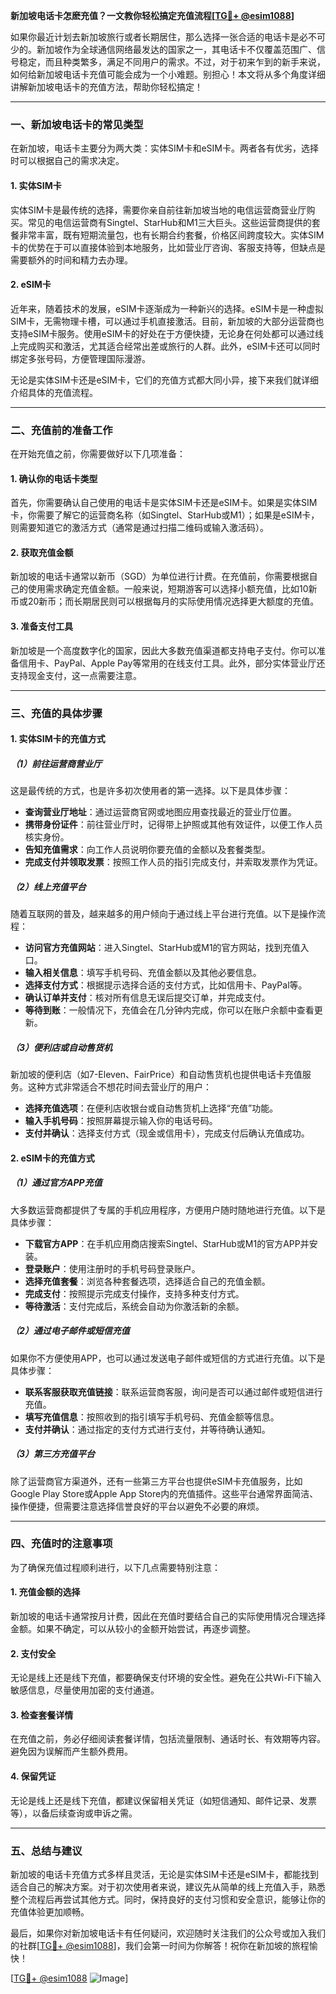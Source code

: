 **新加坡电话卡怎麽充值？一文教你轻松搞定充值流程[[TG💪+ @esim1088](https://t.me/s/esim1088)]**

如果你最近计划去新加坡旅行或者长期居住，那么选择一张合适的电话卡是必不可少的。新加坡作为全球通信网络最发达的国家之一，其电话卡不仅覆盖范围广、信号稳定，而且种类繁多，满足不同用户的需求。不过，对于初来乍到的新手来说，如何给新加坡电话卡充值可能会成为一个小难题。别担心！本文将从多个角度详细讲解新加坡电话卡的充值方法，帮助你轻松搞定！

---

### 一、新加坡电话卡的常见类型

在新加坡，电话卡主要分为两大类：实体SIM卡和eSIM卡。两者各有优劣，选择时可以根据自己的需求决定。

#### 1. 实体SIM卡
实体SIM卡是最传统的选择，需要你亲自前往新加坡当地的电信运营商营业厅购买。常见的电信运营商有Singtel、StarHub和M1三大巨头。这些运营商提供的套餐非常丰富，既有短期流量包，也有长期合约套餐，价格区间跨度较大。实体SIM卡的优势在于可以直接体验到本地服务，比如营业厅咨询、客服支持等，但缺点是需要额外的时间和精力去办理。

#### 2. eSIM卡
近年来，随着技术的发展，eSIM卡逐渐成为一种新兴的选择。eSIM卡是一种虚拟SIM卡，无需物理卡槽，可以通过手机直接激活。目前，新加坡的大部分运营商也支持eSIM卡服务。使用eSIM卡的好处在于方便快捷，无论身在何处都可以通过线上完成购买和激活，尤其适合经常出差或旅行的人群。此外，eSIM卡还可以同时绑定多张号码，方便管理国际漫游。

无论是实体SIM卡还是eSIM卡，它们的充值方式都大同小异，接下来我们就详细介绍具体的充值流程。

---

### 二、充值前的准备工作

在开始充值之前，你需要做好以下几项准备：

#### 1. 确认你的电话卡类型
首先，你需要确认自己使用的电话卡是实体SIM卡还是eSIM卡。如果是实体SIM卡，你需要了解它的运营商名称（如Singtel、StarHub或M1）；如果是eSIM卡，则需要知道它的激活方式（通常是通过扫描二维码或输入激活码）。

#### 2. 获取充值金额
新加坡的电话卡通常以新币（SGD）为单位进行计费。在充值前，你需要根据自己的使用需求确定充值金额。一般来说，短期游客可以选择小额充值，比如10新币或20新币；而长期居民则可以根据每月的实际使用情况选择更大额度的充值。

#### 3. 准备支付工具
新加坡是一个高度数字化的国家，因此大多数充值渠道都支持电子支付。你可以准备信用卡、PayPal、Apple Pay等常用的在线支付工具。此外，部分实体营业厅还支持现金支付，这一点需要注意。

---

### 三、充值的具体步骤

#### 1. 实体SIM卡的充值方式

##### （1）前往运营商营业厅
这是最传统的方式，也是许多初次使用者的第一选择。以下是具体步骤：
- **查询营业厅地址**：通过运营商官网或地图应用查找最近的营业厅位置。
- **携带身份证件**：前往营业厅时，记得带上护照或其他有效证件，以便工作人员核实身份。
- **告知充值需求**：向工作人员说明你要充值的金额以及套餐类型。
- **完成支付并领取发票**：按照工作人员的指引完成支付，并索取发票作为凭证。

##### （2）线上充值平台
随着互联网的普及，越来越多的用户倾向于通过线上平台进行充值。以下是操作流程：
- **访问官方充值网站**：进入Singtel、StarHub或M1的官方网站，找到充值入口。
- **输入相关信息**：填写手机号码、充值金额以及其他必要信息。
- **选择支付方式**：根据提示选择合适的支付方式，比如信用卡、PayPal等。
- **确认订单并支付**：核对所有信息无误后提交订单，并完成支付。
- **等待到账**：一般情况下，充值会在几分钟内完成，你可以在账户余额中查看更新。

##### （3）便利店或自动售货机
新加坡的便利店（如7-Eleven、FairPrice）和自动售货机也提供电话卡充值服务。这种方式非常适合不想花时间去营业厅的用户：
- **选择充值选项**：在便利店收银台或自动售货机上选择“充值”功能。
- **输入手机号码**：按照屏幕提示输入你的电话号码。
- **支付并确认**：选择支付方式（现金或信用卡），完成支付后确认充值成功。

#### 2. eSIM卡的充值方式

##### （1）通过官方APP充值
大多数运营商都提供了专属的手机应用程序，方便用户随时随地进行充值。以下是具体步骤：
- **下载官方APP**：在手机应用商店搜索Singtel、StarHub或M1的官方APP并安装。
- **登录账户**：使用注册时的手机号码登录账户。
- **选择充值套餐**：浏览各种套餐选项，选择适合自己的充值金额。
- **完成支付**：按照提示完成支付操作，支持多种支付方式。
- **等待激活**：支付完成后，系统会自动为你激活新的余额。

##### （2）通过电子邮件或短信充值
如果你不方便使用APP，也可以通过发送电子邮件或短信的方式进行充值。以下是具体步骤：
- **联系客服获取充值链接**：联系运营商客服，询问是否可以通过邮件或短信进行充值。
- **填写充值信息**：按照收到的指引填写手机号码、充值金额等信息。
- **支付并确认**：通过指定的支付方式进行支付，并等待确认通知。

##### （3）第三方充值平台
除了运营商官方渠道外，还有一些第三方平台也提供eSIM卡充值服务，比如Google Play Store或Apple App Store内的充值插件。这些平台通常界面简洁、操作便捷，但需要注意选择信誉良好的平台以避免不必要的麻烦。

---

### 四、充值时的注意事项

为了确保充值过程顺利进行，以下几点需要特别注意：

#### 1. 充值金额的选择
新加坡的电话卡通常按月计费，因此在充值时要结合自己的实际使用情况合理选择金额。如果不确定，可以从较小的金额开始尝试，再逐步调整。

#### 2. 支付安全
无论是线上还是线下充值，都要确保支付环境的安全性。避免在公共Wi-Fi下输入敏感信息，尽量使用加密的支付通道。

#### 3. 检查套餐详情
在充值之前，务必仔细阅读套餐详情，包括流量限制、通话时长、有效期等内容。避免因为误解而产生额外费用。

#### 4. 保留凭证
无论是线上还是线下充值，都建议保留相关凭证（如短信通知、邮件记录、发票等），以备后续查询或申诉之需。

---

### 五、总结与建议

新加坡的电话卡充值方式多样且灵活，无论是实体SIM卡还是eSIM卡，都能找到适合自己的解决方案。对于初次使用者来说，建议先从简单的线上充值入手，熟悉整个流程后再尝试其他方式。同时，保持良好的支付习惯和安全意识，能够让你的充值体验更加顺畅。

最后，如果你对新加坡电话卡有任何疑问，欢迎随时关注我们的公众号或加入我们的社群[[TG💪+ @esim1088](https://t.me/s/esim1088)]，我们会第一时间为你解答！祝你在新加坡的旅程愉快！

[[TG💪+ @esim1088](https://t.me/s/esim1088) ![Image](https://i.postimg.cc/4NQfJmqS/Snipaste-2025-05-13-00-14-12.png)]